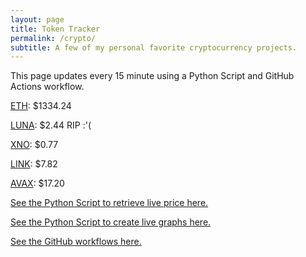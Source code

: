 ```yaml
---
layout: page
title: Token Tracker
permalink: /crypto/
subtitle: A few of my personal favorite cryptocurrency projects.
---
```


 This page updates every 15 minute using a Python Script and GitHub Actions workflow.


<!--BEGINCRYPTOINPUT-->
[ETH](https://smfxfc.github.io/crypto/eth.html): $1334.24

[LUNA](https://smfxfc.github.io/crypto/luna.html): $2.44 RIP :'(

[XNO](https://smfxfc.github.io/crypto/xno.html): $0.77

[LINK](https://smfxfc.github.io/crypto/link.html): $7.82

[AVAX](https://smfxfc.github.io/crypto/avax.html): $17.20

<!--ENDCRYPTOINPUT-->
 
 
[See the Python Script to retrieve live price here.](https://github.com/smfxfc/smfxfc.github.io/blob/master/src/get_cryptos.py)

[See the Python Script to create live graphs here.](https://github.com/smfxfc/smfxfc.github.io/blob/master/src/graph_crypto.py)

[See the GitHub workflows here.](https://github.com/smfxfc/smfxfc.github.io/blob/master/.github/workflows/)
